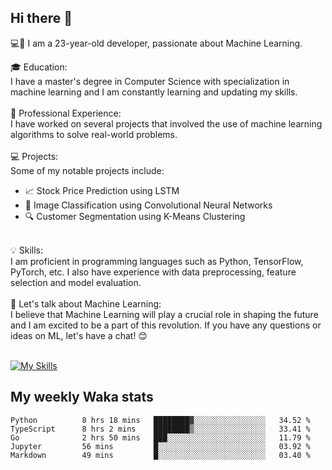 ## Hi there 👋

💻🤖 I am a 23-year-old developer, passionate about Machine Learning.</br>

🎓 Education:</br>
I have a master's degree in Computer Science with specialization in machine learning and I am constantly learning and updating my skills.
</br></br>
💼 Professional Experience:</br>
I have worked on several projects that involved the use of machine learning algorithms to solve real-world problems.
</br></br>
💻 Projects:</br>
Some of my notable projects include:
</br>
- 📈 Stock Price Prediction using LSTM</br>
- 🤖 Image Classification using Convolutional Neural Networks</br>
- 🔍 Customer Segmentation using K-Means Clustering</br>
</br>
💡 Skills:</br>
I am proficient in programming languages such as Python, TensorFlow, PyTorch, etc. I also have experience with data preprocessing, feature selection and model evaluation.
</br></br>
💬 Let's talk about Machine Learning:</br>
I believe that Machine Learning will play a crucial role in shaping the future and I am excited to be a part of this revolution. If you have any questions or ideas on ML, let's have a chat! 😊
</br></br>

[![My Skills](https://skillicons.dev/icons?i=html,css,docker,express,figma,firebase,graphql,nodejs,react,ts,vue,py,pytorch)](https://skillicons.dev)

## My weekly Waka stats

<!--START_SECTION:waka-->

```text
Python          8 hrs 18 mins   ████████▓░░░░░░░░░░░░░░░░   34.52 %
TypeScript      8 hrs 2 mins    ████████▒░░░░░░░░░░░░░░░░   33.41 %
Go              2 hrs 50 mins   ███░░░░░░░░░░░░░░░░░░░░░░   11.79 %
Jupyter         56 mins         █░░░░░░░░░░░░░░░░░░░░░░░░   03.92 %
Markdown        49 mins         █░░░░░░░░░░░░░░░░░░░░░░░░   03.40 %
```

<!--END_SECTION:waka-->
